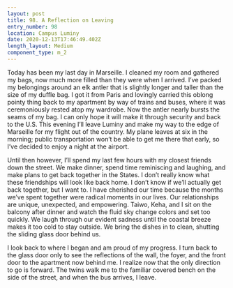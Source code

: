 ```yaml
---
layout: post
title: 98. A Reflection on Leaving
entry_number: 98
location: Campus Luminy
date: 2020-12-13T17:46:49.402Z
length_layout: Medium
component_type: m_2
---
```

Today has been my last day in Marseille. I cleaned my room and gathered my bags, now much more filled than they were when I arrived. I’ve packed my belongings around an elk antler that is slightly longer and taller than the size of my duffle bag. I got it from Paris and lovingly carried this oblong pointy thing back to my apartment by way of trains and buses, where it was ceremoniously rested atop my wardrobe. Now the antler nearly bursts the seams of my bag. I can only hope it will make it through security and back to the U.S. This evening I’ll leave Luminy and make my way to the edge of Marseille for my flight out of the country. My plane leaves at six in the morning; public transportation won’t be able to get me there that early, so I’ve decided to enjoy a night at the airport.

Until then however, I’ll spend my last few hours with my closest friends down the street. We make dinner, spend time reminiscing and laughing, and make plans to get back together in the States. I don’t really know what these friendships will look like back home. I don’t know if we’ll actually get back together, but I want to. I have cherished our time because the months we’ve spent together were radical moments in our lives. Our relationships are unique, unexpected, and empowering. Taiwo, Keha, and I sit on the balcony after dinner and watch the fluid sky change colors and set too quickly. We laugh through our evident sadness until the coastal breeze makes it too cold to stay outside. We bring the dishes in to clean, shutting the sliding glass door behind us.

I look back to where I began and am proud of my progress. I turn back to the glass door only to see the reflections of the wall, the foyer, and the front door to the apartment now behind me. I realize now that the only direction to go is forward.
The twins walk me to the familiar covered bench on the side of the street, and when the bus arrives, I leave.